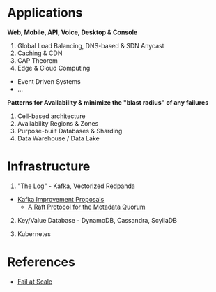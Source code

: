 # Applications

**Web, Mobile, API, Voice, Desktop & Console**

1. Global Load Balancing, DNS-based & SDN Anycast
2. Caching & CDN
3. CAP Theorem
4. Edge & Cloud Computing

* Event Driven Systems
* ...


**Patterns for Availability & minimize the **"blast radius"** of any failures**
1. Cell-based architecture
2. Availability Regions & Zones
3. Purpose-built Databases & Sharding
4. Data Warehouse / Data Lake

# Infrastructure

1. "The Log" - Kafka, Vectorized Redpanda
* [Kafka Improvement Proposals](https://cwiki.apache.org/confluence/display/KAFKA/Kafka+Improvement+Proposals)
  * [A Raft Protocol for the Metadata Quorum](https://cwiki.apache.org/confluence/display/KAFKA/KIP-595%3A+A+Raft+Protocol+for+the+Metadata+Quorum)

2. Key/Value Database - DynamoDB, Cassandra, ScyllaDB

3. Kubernetes

# References

* [Fail at Scale](https://queue.acm.org/detail.cfm?id=2839461)

